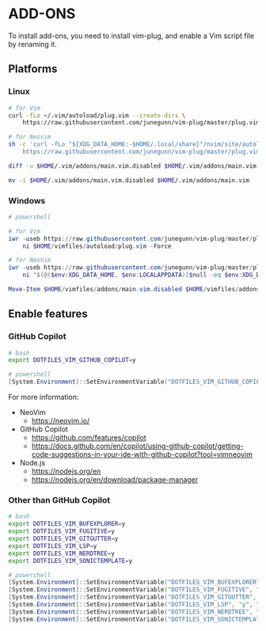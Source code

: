 # ADD-ONS

To install add-ons, you need to install vim-plug, and enable a Vim script file by renaming it.

## Platforms

### Linux

```bash
# for Vim
curl -fLo ~/.vim/autoload/plug.vim --create-dirs \
    https://raw.githubusercontent.com/junegunn/vim-plug/master/plug.vim

# for Neovim
sh -c 'curl -fLo "${XDG_DATA_HOME:-$HOME/.local/share}"/nvim/site/autoload/plug.vim --create-dirs \
    https://raw.githubusercontent.com/junegunn/vim-plug/master/plug.vim'

diff -u $HOME/.vim/addons/main.vim.disabled $HOME/.vim/addons/main.vim

mv -i $HOME/.vim/addons/main.vim.disabled $HOME/.vim/addons/main.vim
```

### Windows

```powershell
# powershell

# for Vim
iwr -useb https://raw.githubusercontent.com/junegunn/vim-plug/master/plug.vim |`
    ni $HOME/vimfiles/autoload/plug.vim -Force

# for NeoVim
iwr -useb https://raw.githubusercontent.com/junegunn/vim-plug/master/plug.vim |`
    ni "$(@($env:XDG_DATA_HOME, $env:LOCALAPPDATA)[$null -eq $env:XDG_DATA_HOME])/nvim-data/site/autoload/plug.vim" -Force

Move-Item $HOME/vimfiles/addons/main.vim.disabled $HOME/vimfiles/addons/main.vim
```

## Enable features

### GitHub Copilot

```bash
# bash
export DOTFILES_VIM_GITHUB_COPILOT=y
```

```powershell
# powershell
[System.Environment]::SetEnvironmentVariable("DOTFILES_VIM_GITHUB_COPILOT", "y", "User")
```

For more information:

- NeoVim
    - https://neovim.io/
- GitHub Copilot
    - https://github.com/features/copilot
    - https://docs.github.com/en/copilot/using-github-copilot/getting-code-suggestions-in-your-ide-with-github-copilot?tool=vimneovim
- Node.js
    - https://nodejs.org/en
    - https://nodejs.org/en/download/package-manager

### Other than GitHub Copilot

```bash
# bash
export DOTFILES_VIM_BUFEXPLORER=y
export DOTFILES_VIM_FUGITIVE=y
export DOTFILES_VIM_GITGUTTER=y
export DOTFILES_VIM_LSP=y
export DOTFILES_VIM_NERDTREE=y
export DOTFILES_VIM_SONICTEMPLATE=y
```

```powershell
# powershell
[System.Environment]::SetEnvironmentVariable("DOTFILES_VIM_BUFEXPLORER", "y", "User")
[System.Environment]::SetEnvironmentVariable("DOTFILES_VIM_FUGITIVE", "y", "User")
[System.Environment]::SetEnvironmentVariable("DOTFILES_VIM_GITGUTTER", "y", "User")
[System.Environment]::SetEnvironmentVariable("DOTFILES_VIM_LSP", "y", "User")
[System.Environment]::SetEnvironmentVariable("DOTFILES_VIM_NERDTREE", "y", "User")
[System.Environment]::SetEnvironmentVariable("DOTFILES_VIM_SONICTEMPLATE", "y", "User")
```
